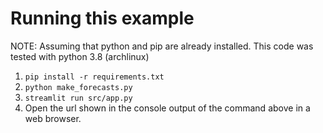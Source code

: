 # Running this example

NOTE: Assuming that python and pip are already installed. This code was tested with python 3.8 (archlinux)

1. `pip install -r requirements.txt`
2. `python make_forecasts.py`
3. `streamlit run src/app.py`
4. Open the url shown in the console output of the command above in a web browser.
